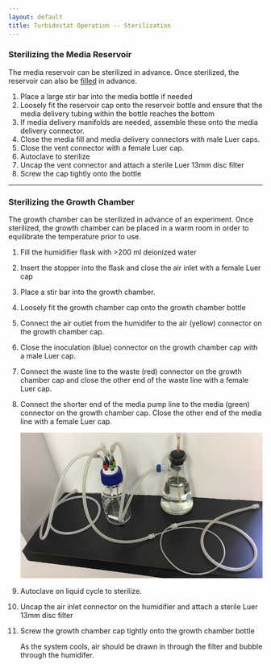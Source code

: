 ```yaml
---
layout: default
title: Turbidostat Operation -- Sterilization
---
```

### Sterilizing the Media Reservoir

The media reservoir can be sterilized in advance. Once sterilized, the
reservoir can also be [filled](./media-fill.html) in advance.

1. Place a large stir bar into the media bottle if needed
1. Loosely fit the reservoir cap onto the reservoir bottle and ensure that the media delivery tubing within the bottle reaches the bottom
1. If media delivery manifolds are needed, assemble these onto the media delivery connector.
1. Close the media fill and media delivery connectors with male Luer caps.
1. Close the vent connector with a female Luer cap.
1. Autoclave to sterilize
1. Uncap the vent connector and attach a sterile Luer 13mm disc filter
1. Screw the cap tightly onto the bottle

---

### Sterilizing the Growth Chamber
  
The growth chamber can be sterilized in advance of an experiment.
Once sterilized, the growth chamber can be placed in a warm room in
order to equilibrate the temperature prior to use.
  
1. Fill the humidifier flask with >200 ml deionized water
1. Insert the stopper into the flask and close the air inlet with a female Luer cap
1. Place a stir bar into the growth chamber.
1. Loosely fit the growth chamber cap onto the growth chamber bottle
1. Connect the air outlet from the humidifer to the air (yellow) connector on the growth chamber cap.
1. Close the inoculation (blue) connector on the growth chamber cap with a male Luer cap.
1. Connect the waste line to the waste (red) connector on the growth chamber cap and close the other end of the waste line with a female Luer cap.
1. Connect the shorter end of the media pump line to the media (green) connector on the growth chamber cap. Close the other end of the media line with a female Luer cap.

   ![growth-chamber-assembled](./images/growth-chamber-assembled.jpeg)

1. Autoclave on liquid cycle to sterilize.
1. Uncap the air inlet connector on the humidifier and attach a sterile Luer 13mm disc filter
1. Screw the growth chamber cap tightly onto the growth chamber bottle

   As the system cools, air should be drawn in through the filter and bubble through the humidifer.
